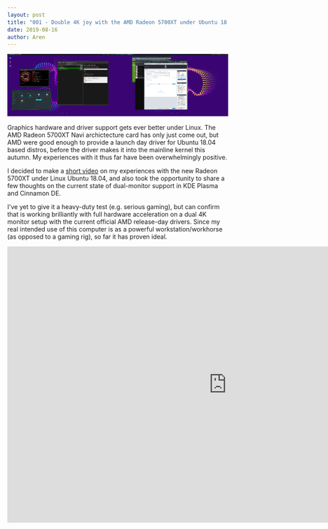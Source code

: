 ```yaml
---
layout: post
title: "001 - Double 4K joy with the AMD Radeon 5700XT under Ubuntu 18.04"
date: 2019-08-16
author: Aren
---
```


![](/img/2019/screen-small-2019-08-16.png)

Graphics hardware and driver support gets ever better under Linux. The AMD Radeon 5700XT Navi archictecture card has only just come out, but AMD were good enough to provide a launch day driver for Ubuntu 18.04 based distros, before the driver makes it into the mainline kernel this autumn. My experiences with it thus far have been overwhelmingly  positive.  

I decided to make a [short video](
https://www.youtube.com/watch?v=-k8Jc4HyOlY) on my experiences with the new Radeon 5700XT under Linux Ubuntu 18.04, and also took the opportunity to share a few thoughts on the current state of dual-monitor support in KDE Plasma and Cinnamon DE.

I've yet to give it a heavy-duty test (e.g. serious gaming), but can confirm that is working brilliantly with full hardware acceleration on a dual 4K monitor setup with the current official AMD release-day drivers. Since my real intended use of this computer is as a powerful workstation/workhorse (as opposed to a gaming rig), so far it has proven ideal.

<iframe width="1000" height="630" src="https://www.youtube.com/embed/-k8Jc4HyOlY" frameborder="0" allow="accelerometer; autoplay; encrypted-media; gyroscope; picture-in-picture" allowfullscreen></iframe>

